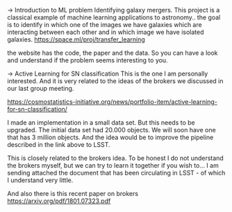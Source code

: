-> Introduction to ML problem
Identifying galaxy mergers. 
This project is a classical example of machine learning applications to astronomy.. 
the goal is to identify in which one of the images we have galaxies which are interacting between each other and in which image we have isolated galaxies. 
https://space.ml/proj/transfer_learning

the website has the code, the paper and the data. 
So you can have a look and understand if the problem seems interesting to you. 


-> Active Learning for SN classification
This is the one I am personally interested. And it is very related to the ideas of the brokers we discussed in our last group meeting. 

https://cosmostatistics-initiative.org/news/portfolio-item/active-learning-for-sn-classification/

I made an implementation in a small data set. 
But this needs to be upgraded. The initial data set had 20.000 objects. 
We will soon have one that has 3 million objects. 
And the idea would be to improve the pipeline described in the link above to LSST. 

This is closely related to the brokers idea. To be honest I do not understand the brokers  myself, but we can try to learn it together if you wish to... 
I am sending attached the document that has been circulating in LSST - of which I understand very little. 

And also there is this recent paper on brokers https://arxiv.org/pdf/1801.07323.pdf
